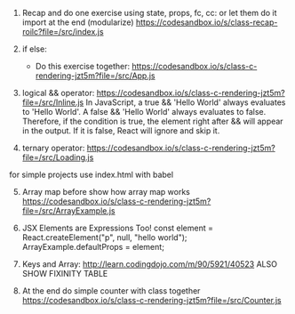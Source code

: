 
1. Recap and do one exercise using state, props, fc, cc: 
    or let them do it
    import at the end (modularize)
    https://codesandbox.io/s/class-recap-roilc?file=/src/index.js

2. if else: 
    - Do this exercise together:
    https://codesandbox.io/s/class-c-rendering-jzt5m?file=/src/App.js

3. logical && operator:
    https://codesandbox.io/s/class-c-rendering-jzt5m?file=/src/Inline.js
    In JavaScript, a true && 'Hello World' always evaluates to 'Hello World'. A false && 'Hello World' always evaluates to false.
    Therefore, if the condition is true, the element right after && will appear in the output. If it is false, React will ignore and skip it.

4. ternary operator:
    https://codesandbox.io/s/class-c-rendering-jzt5m?file=/src/Loading.js

for simple projects use index.html with babel

5. Array map
    before show how array map works
    https://codesandbox.io/s/class-c-rendering-jzt5m?file=/src/ArrayExample.js

6. JSX Elements are Expressions Too!
    const element = React.createElement("p", null, "hello world");
    ArrayExample.defaultProps = element;

7. Keys and Array:
    http://learn.codingdojo.com/m/90/5921/40523
    ALSO SHOW FIXINITY TABLE

8. At the end do simple counter with class together
    https://codesandbox.io/s/class-c-rendering-jzt5m?file=/src/Counter.js